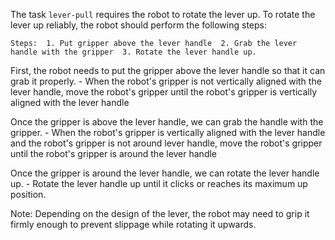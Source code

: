 The task `lever-pull` requires the robot to rotate the lever up. To rotate the lever up reliably, the robot should perform the following steps:

    Steps:  1. Put gripper above the lever handle  2. Grab the lever handle with the gripper  3. Rotate the lever handle up.

First, the robot needs to put the gripper above the lever handle so that it can grab it properly.
    - When the robot's gripper is not vertically aligned with the lever handle, move the robot's gripper until the robot's gripper is vertically aligned with the lever handle

Once the gripper is above the lever handle, we can grab the handle with the gripper.
     - When the robot's gripper is vertically aligned with the lever handle and the robot's gripper is not around lever handle, move the robot's gripper until the robot's gripper is around the lever handle

Once the gripper is around the lever handle, we can rotate the lever handle up.
    - Rotate the lever handle up until it clicks or reaches its maximum up position. 

Note: Depending on the design of the lever, the robot may need to grip it firmly enough to prevent slippage while rotating it upwards.